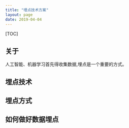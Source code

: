 ```yaml
---
title: "埋点技术方案"
layout: page
date: 2019-04-04
---
```

[TOC]

## 关于
人工智能、机器学习首先得收集数据,埋点是一个重要的方式。

## 埋点技术

## 埋点方式

## 如何做好数据埋点
